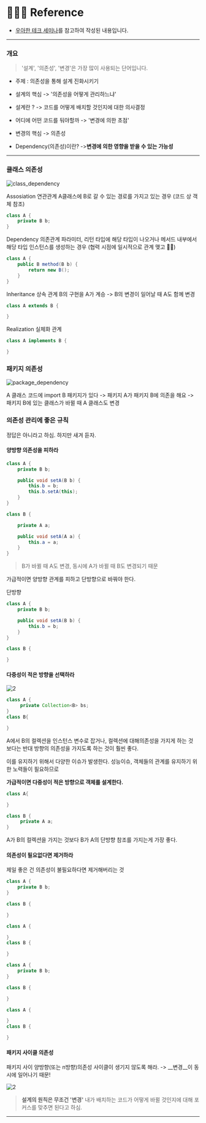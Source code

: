 # 🙇🏻‍♂️ Reference 
- [우아한 테크 세미나](https://www.youtube.com/watch?v=dJ5C4qRqAgA&t=1785s)를 참고하여 작성된 내용입니다.

---

### 개요


>'설계', '의존성', '변경'은 가장 많이 사용되는 단어입니다.


- 주제 : 의존성을 통해 설계 진화시키기

- 설계의 핵심 -> '의존성을 어떻게 관리하느냐'

- 설계란 ? -> 코드를 어떻게 배치할 것인지에 대한 의사결정

- 어디에 어떤 코드를 둬야할까 -> '변경에 의한 초점'

- 변경의 핵심 -> 의존성

- Dependency(의존성)이란? 
->__변경에 의한 영향을 받을 수 있는 가능성__

---


### 클래스 의존성

![class_dependency](https://velog.velcdn.com/images/urtimeislimited/post/2829d699-6a38-439d-8fe9-70b7755d1b3a/image.png)

Assosiation 연관관계
A클래스에 B로 갈 수 있는 경로를 가지고 있는 경우 (코드 상 객체 참조)
```java
class A {
    private B b;
}
```


Dependency 의존관계
파라미터, 리턴 타입에 해당 타입이 나오거나 메서드 내부에서 해당 타입 인스턴스를 생성하는 경우
(협력 시점에 일시적으로 관계 맺고 👋👋)
```java
class A {
    public B method(B b) {
    	return new B();
    }
}
```

Inheritance 상속 관계
B의 구현을 A가 계승 -> B의 변경이 일어날 때 A도 함께 변경
```java
class A extends B {

}
```

Realization 실체화 관계
```java
class A implements B {

}
```


### 패키지 의존성

![package_dependency](https://velog.velcdn.com/images/urtimeislimited/post/025355fe-657d-4d44-a1d5-a82928e6c762/image.png)

A 클래스 코드에 import B 패키지가 있다
-> 패키지 A가 패키지 B에 의존을 해요
-> 패키지 B에 있는 클래스가 바뀔 때  A 클래스도 변경

### 의존성 관리에 좋은 규칙
정답은 아니라고 하심. 하지만 새겨 듣자.

#### 양방향 의존성을 피하라


```java
class A {
    private B b;

    public void setA(B b) {
        this.b = b;
        this.b.setA(this);
    }
}

class B {

    private A a;

    public void setA(A a) {
        this.a = a;
    }
}

```

>B가 바뀔 때 A도 변경,
  동시에 A가 바뀔 때 B도 변경되기 때문



가급적이면 양방향 관계를 피하고 단방향으로 바꿔야 한다.

단방향
```java
class A {
    private B b;

    public void setA(B b) {
        this.b = b;
    }
}

class B {

}
```


#### 다중성이 적은 방향을 선택하라

![2](https://velog.velcdn.com/images/urtimeislimited/post/7d284125-8203-4692-b158-f4f0d7ec91a5/image.png)


```java
class A {
     private Collection<B> bs;
}
class B{

}
```
A에서 B의 컬렉션을 인스턴스 변수로 잡거나, 컬렉션에 대해의존성을 가지게 하는 것 보다는 반대 방향의 의존성을 가지도록 하는 것이 훨씬 좋다.

이를 유지하기 위해서 다양한 이슈가 발생한다. 성능이슈, 객체들의 관계를 유지하기 위한 노력들이 필요하므로

__가급적이면 다중성이 적은 방향으로 객체를 설계한다.__



```java
class A{

}

class B {
     private A a;
}
```

A가 B의 컬렉션을 가지는 것보다 B가 A의 단방향 참조를 가지는게 가장 좋다.


#### 의존성이 필요없다면 제거하라

제일 좋은 건 의존성이 불필요하다면 제거해버리는 것

```java
class A {
    private B b;
}

class B {

}
```

```java
class A {

}
class B {

}
```
```java
class A {
    private B b;
}

class B {

}
```

```java
class A {

}
class B {

}
```


#### 패키지 사이클 의존성


패키지 사이 양방향(또는 n방향)의존성 사이클이 생기지 않도록 해라.
-> __변경__이 동시에 일어나기 때문!

![2](https://velog.velcdn.com/images/urtimeislimited/post/068fc2ed-6c20-45bf-9a6b-14f5da322ec5/image.png)

> __설계의 원칙은 무조건 '변경'__
내가 배치하는 코드가 어떻게 바뀔 것인지에 대해 포커스를 맞추면 된다고 하심.

---

